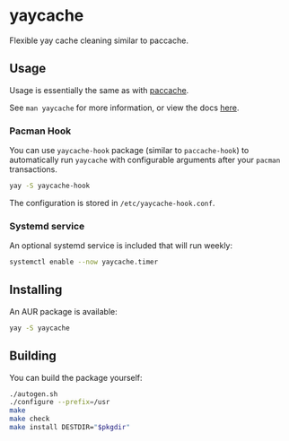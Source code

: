# yaycache

Flexible yay cache cleaning similar to paccache.

## Usage

Usage is essentially the same as with [paccache](https://man.archlinux.org/man/paccache.8).

See `man yaycache` for more information, or view the docs [here](https://yaycache.aokellermann.dev).

### Pacman Hook

You can use `yaycache-hook` package (similar to `paccache-hook`) to automatically run `yaycache` with
configurable arguments after your `pacman` transactions.

```sh
yay -S yaycache-hook
```

The configuration is stored in `/etc/yaycache-hook.conf`.

### Systemd service

An optional systemd service is included that will run weekly:

```sh
systemctl enable --now yaycache.timer
```

## Installing

An AUR package is available:

```sh
yay -S yaycache
```

## Building

You can build the package yourself:

```sh
./autogen.sh
./configure --prefix=/usr
make
make check
make install DESTDIR="$pkgdir"
```
